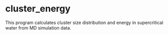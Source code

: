 # cluster_energy
This program calculates cluster size distribution and energy in supercritical water from MD simulation data.

